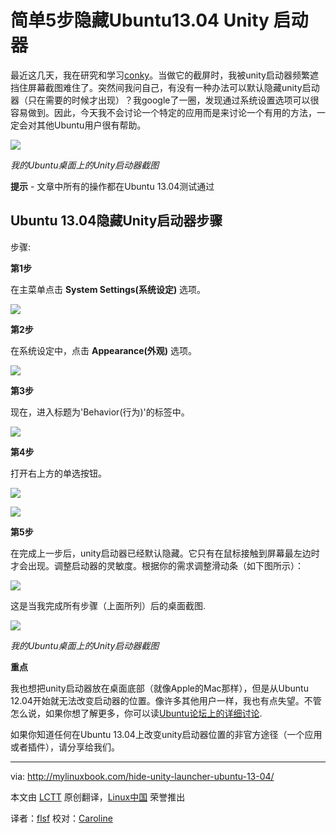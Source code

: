 简单5步隐藏Ubuntu13.04 Unity 启动器
=============================


最近这几天，我在研究和学习[conky][1]。当做它的截屏时，我被unity启动器频繁遮挡住屏幕截图难住了。突然间我问自己，有没有一种办法可以默认隐藏unity启动器（只在需要的时候才出现）？我google了一圈，发现通过系统设置选项可以很容易做到。因此，今天我不会讨论一个特定的应用而是来讨论一个有用的方法，一定会对其他Ubuntu用户很有帮助。

![](http://mylinuxbook.com/wp-content/uploads/2013/09/unity-launcher-main.png)

*我的Ubuntu桌面上的Unity启动器截图*


**提示** - 文章中所有的操作都在Ubuntu 13.04测试通过

## Ubuntu 13.04隐藏Unity启动器步骤 ##

步骤:


**第1步**

在主菜单点击 **System Settings(系统设定)** 选项。

![](http://mylinuxbook.com/wp-content/uploads/2013/09/unity-launcher-1.png)


**第2步**

在系统设定中，点击 **Appearance(外观)** 选项。

![](http://mylinuxbook.com/wp-content/uploads/2013/09/unity-launcher-2.png)

**第3步**

现在，进入标题为'Behavior(行为)'的标签中。

![](http://mylinuxbook.com/wp-content/uploads/2013/09/unity-launcher-3.png)

**第4步**

打开右上方的单选按钮。

![](http://mylinuxbook.com/wp-content/uploads/2013/09/unity-launcher-5.png)

![](http://mylinuxbook.com/wp-content/uploads/2013/09/unity-launcher-4.png)


**第5步**

在完成上一步后，unity启动器已经默认隐藏。它只有在鼠标接触到屏幕最左边时才会出现。调整启动器的灵敏度。根据你的需求调整滑动条（如下图所示）：

![](http://mylinuxbook.com/wp-content/uploads/2013/09/unity-launcher-5-1.png)

这是当我完成所有步骤（上面所列）后的桌面截图.

![](http://mylinuxbook.com/wp-content/uploads/2013/09/unity-launcher-7.png)

*我的Ubuntu桌面上的Unity启动器截图*



**重点**

我也想把unity启动器放在桌面底部（就像Apple的Mac那样），但是从Ubuntu 12.04开始就无法改变启动器的位置。像许多其他用户一样，我也有点失望。不管怎么说，如果你想了解更多，你可以读[Ubuntu论坛上的详细讨论][2].

如果你知道任何在Ubuntu 13.04上改变unity启动器位置的非官方途径（一个应用或者插件），请分享给我们。

---

via: http://mylinuxbook.com/hide-unity-launcher-ubuntu-13-04/

本文由 [LCTT][] 原创翻译，[Linux中国][] 荣誉推出

译者：[flsf][] 校对：[Caroline][]

[LCTT]:https://github.com/LCTT/TranslateProject
[Linux中国]:http://linux.cn/portal.php
[flsf]:http://linux.cn/space/flsf01
[Caroline]:http://linux.cn/space/14763

[1]:http://conky.sourceforge.net/
[2]:http://ubuntuforums.org/showthread.php?t=2147537
